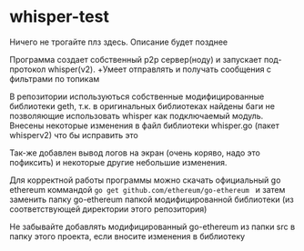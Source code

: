 # whisper-test

Ничего не трогайте плз здесь. Описание будет позднее

Программа создает собственный p2p сервер(ноду) и запускает под-протокол whisper(v2).
+Умеет отправлять и получать сообщения с фильтрами по топикам


В репозитории используються собственные модифицированные библиотеки geth, т.к. в оригинальных библиотеках найдены
баги не позволяющие использовать whisper как подключаемый модуль.
Внесены некоторые изменения в файл библиотеки whisper.go (пакет whisperv2) что бы исправить это

Так-же добавлен вывод логов на экран (очень коряво, надо это пофиксить) и некоторые другие небольшие изменения.

Для корректной работы программы можно скачать официальный go ethereum коммандой ```go get github.com/ethereum/go-ethereum ``` и затем
заменить папку go-ethereum папкой модифицированной библиотеки (из соответствующей директории этого репозитория)

Не забывайте добавлять модифицированный go-ethereum из папки src в папку этого проекта, если вносите изменения в библиотеку
